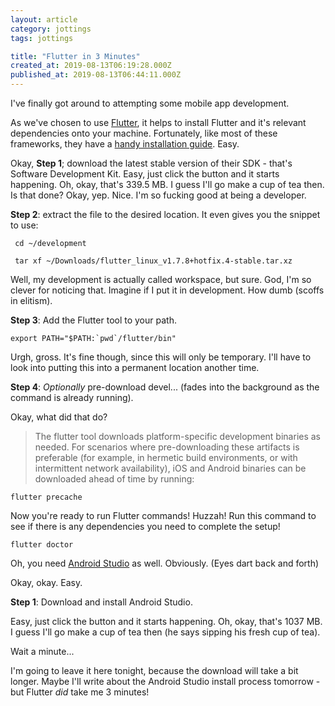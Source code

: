 ```yaml
---
layout: article
category: jottings
tags: jottings

title: "Flutter in 3 Minutes"
created_at: 2019-08-13T06:19:28.000Z
published_at: 2019-08-13T06:44:11.000Z
---
```

I've finally got around to attempting some mobile app development.

As we've chosen to use [Flutter](https://flutter.dev/), it helps to install Flutter and it's relevant dependencies onto your machine. Fortunately, like most of these frameworks, they have a [handy installation guide](https://flutter.dev/docs/get-started/install/linux). Easy.

Okay, **Step 1**; download the latest stable version of their SDK - that's Software Development Kit. Easy, just click the button and it starts happening. Oh, okay, that's 339.5 MB. I guess I'll go make a cup of tea then. Is that done? Okay, yep. Nice. I'm so fucking good at being a developer.

**Step 2**: extract the file to the desired location. It even gives you the snippet to use:

```
 cd ~/development
```

```
 tar xf ~/Downloads/flutter_linux_v1.7.8+hotfix.4-stable.tar.xz
```

Well, my development is actually called workspace, but sure. God, I'm so clever for noticing that. Imagine if I put it in development. How dumb (scoffs in elitism).

**Step 3**: Add the Flutter tool to your path.

```
export PATH="$PATH:`pwd`/flutter/bin"
```

Urgh, gross. It's fine though, since this will only be temporary. I'll have to look into putting this into a permanent location another time.

**Step 4**: _Optionally_ pre-download devel... (fades into the background as the command is already running).

Okay, what did that do?

> The flutter tool downloads platform-specific development binaries as needed. For scenarios where pre-downloading these artifacts is preferable (for example, in hermetic build environments, or with intermittent network availability), iOS and Android binaries can be downloaded ahead of time by running:

```
flutter precache
```

Now you're ready to run Flutter commands! Huzzah! Run this command to see if there is any dependencies you need to complete the setup!

```
flutter doctor
```

Oh, you need [Android Studio](https://developer.android.com/studio) as well. Obviously. (Eyes dart back and forth)

Okay, okay. Easy.

**Step 1**: Download and install Android Studio.

Easy, just click the button and it starts happening. Oh, okay, that's 1037 MB. I guess I'll go make a cup of tea then (he says sipping his fresh cup of tea).

Wait a minute...

I'm going to leave it here tonight, because the download will take a bit longer. Maybe I'll write about the Android Studio install process tomorrow - but Flutter _did_ take me 3 minutes!
